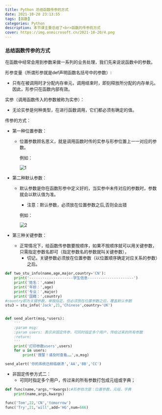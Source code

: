 ```yaml
---
title: Python 总结函数传参的方式
date: 2021-10-20 23:13:55
tags: [函数]
categories: Python
description: 本节课主要总结了<br>函数的传参的方式
cover: https://img.onmicrosoft.cn/2021-10-20/4.png
---
```


### 总结函数传参的方式

在函数中经常会用到参数来做一系列的业务处理，我们先来说说函数中的参数。

形参变量（所谓形参就是def声明函数名括号中的参数）:

- 只有在被调用时才分配内存单元，调用结束时，即刻释放所分配的内存单元。因此，形参只在函数内部有效。

实参（调用函数传入的参数被称为实参）：

- 无论实参是何种类型，在进行函数调用，它们都必须有确定的值。

传参的方式：

- 第一种位置参数：

  - 位置参数顾名思义，就是调用函数时传的实参与形参位置上一一对应的参数。

    例如：

    ![1](https://img.onmicrosoft.cn/2021-10-20/1.jpg)

- 第二种默认参数：

  - 默认参数是你在函数形参中定义好的，当实参中未传对应的参数时，参数就会以默认值为准。

    - 注意：默认参数，必须放在位置参数之后,否则会出错

    例如：

    ![2](https://img.onmicrosoft.cn/2021-10-20/2.jpg)

- 第三种关键参数：

  - 正常情况下，给函数传参数要按顺序，如果不按顺序就可以用关键参数，只需指定参数名即可（指定参数名的参数就叫关键参数），
    - 切记，关键参数必须放在位置参数（以位置顺序确定对应关系的参数）之后。

```python
def two_stu_info(name,age,major,country='CN'):
    print('--------------------学生信息---------------------')
    print('姓名：',name)
    print('年龄：',age)
    print('专业：',major)
    print('国籍：',country)
#country即为关键参数，单独指定，但必须放在位置参数之后，覆盖默认参数
stu3 = stu_info('Jack',21,'Chinese',country='UK')


def send_alert(msg,*users):
    '''
    :param msg:
    :param users: 表示非固定传参，可同时指定多个用户，传给过来的所有参数
    :return:
    '''
    print('打印参数users',users)
    for u in users:
        print('报警！请及时查看……',u,msg)

send_alert('你的系统已频临崩溃','AA','BB','CC')

```

- 非固定传参方式二：    
  - 可同时指定多个用户，传过来的所有参数打包成元组或字典；

```python
def func(name,*args,**kwargs):#形参依次是：位置参数，元组，字典
    print(name,args,kwargs)

func('Tom',22,'CN','tomorrow')
func('Try',21,'will',add='HG',num=666)
```

